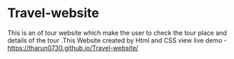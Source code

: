 # Travel-website
This is an of tour website which make the user to check the tour place and details of the tour .This Website created by Html and CSS
view live demo - https://tharun0730.github.io/Travel-website/
